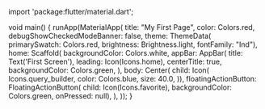 import 'package:flutter/material.dart';

void main() {
  runApp(MaterialApp(
    title: "My First Page",
    color: Colors.red,
    debugShowCheckedModeBanner: false,
    theme: ThemeData(
        primarySwatch: Colors.red,
        brightness: Brightness.light,
        fontFamily: "Ind"),
    home: Scaffold(
      backgroundColor: Colors.white,
      appBar: AppBar(
        title: Text('First Screen'),
        leading: Icon(Icons.home),
        centerTitle: true,
        backgroundColor: Colors.green,
      ),
      body: Center(
          child: Icon(
        Icons.query_builder,
        color: Colors.blue,
        size: 40.0,
      )),
      floatingActionButton: FloatingActionButton(
          child: Icon(Icons.favorite),
          backgroundColor: Colors.green,
          onPressed: null),
    ),
  ));
}
